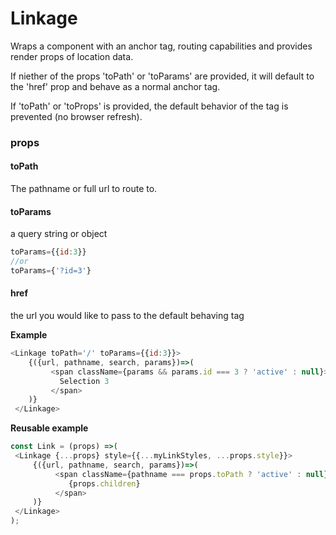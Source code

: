 # Linkage
Wraps a component with an anchor tag, routing capabilities and provides render props of location data.
  
If niether of the props 'toPath' or 'toParams' are provided, it will default to the 'href' prop and behave as a normal anchor tag. 
  
If 'toPath' or 'toProps' is provided, the default behavior of the <a> tag is prevented (no browser refresh).

### props
#### toPath
The pathname or full url to route to.
#### toParams
a query string or object  
```js
toParams={{id:3}}
//or
toParams={'?id=3'}
```
#### href
the url you would like to pass to the default behaving <a> tag
  
**Example**
```js
<Linkage toPath='/' toParams={{id:3}}>
    {({url, pathname, search, params})=>(
         <span className={params && params.id === 3 ? 'active' : null}>
           Selection 3
         </span>
    )}
 </Linkage>
 ```
 
 **Reusable example**
 ```js
const Link = (props) =>(
  <Linkage {...props} style={{...myLinkStyles, ...props.style}}>
      {({url, pathname, search, params})=>(
           <span className={pathname === props.toPath ? 'active' : null}>
              {props.children}
           </span>
      )}
  </Linkage>
 );
 ```

